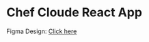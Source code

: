 # Chef Cloude React App 

Figma Design: 
[Click here](https://www.figma.com/proto/73iyU720zWmrWgJsok5tYE/Chef-Claude?node-id=1-972&t=FlwVw7UCqr1O4Q1t-1)

